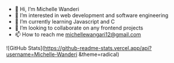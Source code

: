 - 👋 Hi, I’m Michelle Wanderi
- 👀 I’m interested in web development and software engineering
- 🌱 I’m currently learning Javascript and C
- 💞️ I’m looking to collaborate on any frontend projects
- 📫 How to reach me michellewangari12@gmail.com

<!---
Michelle-Wanderi/Michelle-Wanderi is a ✨ special ✨ repository because its `README.md` (this file) appears on your GitHub profile.
You can click the Preview link to take a look at your changes.
--->
![GitHub Stats](https://github-readme-stats.vercel.app/api?username=Michelle-Wanderi &theme=radical)
